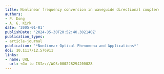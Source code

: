 ```yaml
---
title: Nonlinear frequency conversion in waveguide directional couplers
authors:
- P. Dong
- A. G. Kirk
date: '2005-01-01'
publishDate: '2024-05-30T20:52:40.302140Z'
publication_types:
- article-journal
publication: '*Nonlinear Optical Phenomena and Applications*'
doi: 10.1117/12.576911
links:
- name: URL
  url: <Go to ISI>://WOS:000228294200028
---
```


